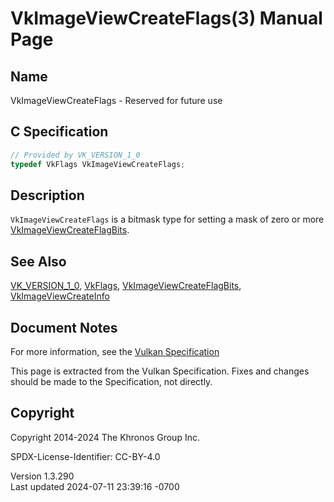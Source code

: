 # VkImageViewCreateFlags(3) Manual Page

## Name

VkImageViewCreateFlags - Reserved for future use



## <a href="#_c_specification" class="anchor"></a>C Specification

``` c
// Provided by VK_VERSION_1_0
typedef VkFlags VkImageViewCreateFlags;
```

## <a href="#_description" class="anchor"></a>Description

`VkImageViewCreateFlags` is a bitmask type for setting a mask of zero or
more [VkImageViewCreateFlagBits](https://registry.khronos.org/vulkan/specs/1.3-extensions/man/html/VkImageViewCreateFlagBits.html).

## <a href="#_see_also" class="anchor"></a>See Also

[VK_VERSION_1_0](https://registry.khronos.org/vulkan/specs/1.3-extensions/man/html/VK_VERSION_1_0.html), [VkFlags](https://registry.khronos.org/vulkan/specs/1.3-extensions/man/html/VkFlags.html),
[VkImageViewCreateFlagBits](https://registry.khronos.org/vulkan/specs/1.3-extensions/man/html/VkImageViewCreateFlagBits.html),
[VkImageViewCreateInfo](https://registry.khronos.org/vulkan/specs/1.3-extensions/man/html/VkImageViewCreateInfo.html)

## <a href="#_document_notes" class="anchor"></a>Document Notes

For more information, see the <a
href="https://registry.khronos.org/vulkan/specs/1.3-extensions/html/vkspec.html#VkImageViewCreateFlags"
target="_blank" rel="noopener">Vulkan Specification</a>

This page is extracted from the Vulkan Specification. Fixes and changes
should be made to the Specification, not directly.

## <a href="#_copyright" class="anchor"></a>Copyright

Copyright 2014-2024 The Khronos Group Inc.

SPDX-License-Identifier: CC-BY-4.0

Version 1.3.290  
Last updated 2024-07-11 23:39:16 -0700
